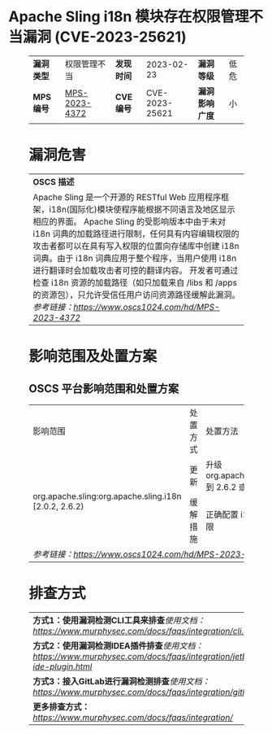 # Apache Sling i18n 模块存在权限管理不当漏洞 (CVE-2023-25621)
<figure class="wp-block-table">
    <table>
        <tbody>
        <tr>
            <td><strong>漏洞类型</strong></td>
            <td>权限管理不当</td>
            <td><strong>发现时间</strong></td>
            <td>2023-02-23</td>
            <td><strong>漏洞等级</strong></td>
            <td>低危</td>
        </tr>
        <tr>
            <td><strong>MPS编号</strong></td>
            <td><a href="https://www.oscs1024.com/hd/MPS-2023-4372">MPS-2023-4372</a></td>
            <td><strong>CVE编号</strong></td>
            <td>CVE-2023-25621</td>
            <td><strong>漏洞影响广度</strong></td>
            <td>小</td>
        </tr>
        </tbody>
    </table>
</figure>


<figure class="wp-block-table">
    <h1 class="wp-block-heading">漏洞危害</h1>
    <table>
        <tbody>
        <tr>
            <td><strong>OSCS 描述</strong></td>
        </tr>
        <tr>
            <td>Apache Sling 是一个开源的 RESTful Web 应用程序框架，i18n(国际化)模块使程序能根据不同语言及地区显示相应的界面。
Apache Sling 的受影响版本中由于未对 i18n 词典的加载路径进行限制，任何具有内容编辑权限的攻击者都可以在具有写入权限的位置向存储库中创建 i18n 词典。由于 i18n 词典应用于整个程序，当用户使用 i18n 进行翻译时会加载攻击者可控的翻译内容。
开发者可通过检查 i18n 资源的加载路径（如只加载来自 /libs 和 /apps 的资源包），只允许受信任用户访问资源路径缓解此漏洞。<br><em>参考链接：<a
                    href="https://www.oscs1024.com/hd/MPS-2023-4372">https://www.oscs1024.com/hd/MPS-2023-4372</a></em>
            </td>
        </tr>
        </tbody>
    </table>
</figure>


<figure class="wp-block-table alignleft">
    <h1 class="wp-block-heading">影响范围及处置方案</h1>
    <h2 class="wp-block-heading"><strong>OSCS</strong> <strong>平台影响范围和处置方案</strong></h2>
    <table>
        <tbody>
        <tr>
            <td>影响范围</td>
            <td>处置方式</td>
            <td>处置方法</td>
        </tr>
        <tr><td rowspan="2">org.apache.sling:org.apache.sling.i18n [2.0.2, 2.6.2)</td><td>更新</td><td>升级org.apache.sling:org.apache.sling.i18n到 2.6.2 或更高版本</td></tr><tr><td>缓解措施</td><td>正确配置 i18n 资源的加载路径和访问权限</td></tr>
        <tr>
            <td colspan="3"><em>参考链接：</em><em><a
                    href="https://www.oscs1024.com/hd/MPS-2023-4372">https://www.oscs1024.com/hd/MPS-2023-4372</a></em></td>
        </tr>
        </tbody>
    </table>
</figure>


<figure class="wp-block-table">
    <h1 class="wp-block-heading">排查方式</h1>
    <table>
        <tbody>
        <tr>
            <td><strong>方式1：使用漏洞检测CLI工具来排查</strong><em>使用文档：<a
                    href="https://www.murphysec.com/docs/faqs/integration/cli.html">https://www.murphysec.com/docs/faqs/integration/cli.html</a></em>
            </td>
        </tr>
        <tr>
            <td><strong>方式2：使用漏洞检测IDEA插件排查</strong><em>使用文档：<a
                    href="https://www.murphysec.com/docs/faqs/integration/jetbrains-ide-plugin.html">https://www.murphysec.com/docs/faqs/integration/jetbrains-ide-plugin.html</a></em>
            </td>
        </tr>
        <tr>
            <td><strong>方式3：接入GitLab进行漏洞检测排查</strong><em>使用文档：<a
                    href="https://www.murphysec.com/docs/faqs/integration/gitlab.html">https://www.murphysec.com/docs/faqs/integration/gitlab.html</a></em>
            </td>
        </tr>
        <tr>
            <td><strong>更多排查方式：</strong><em><a
                    href="https://www.murphysec.com/docs/faqs/integration/">https://www.murphysec.com/docs/faqs/integration/</a></em>
            </td>
        </tr>
        </tbody>
    </table>
</figure>